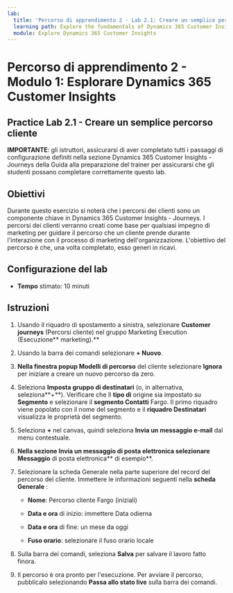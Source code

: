 ```yaml
---
lab:
  title: 'Percorso di apprendimento 2 - Lab 2.1: Creare un semplice percorso cliente'
  learning path: Explore the fundamentals of Dynamics 365 Customer Insights
  module: Explore Dynamics 365 Customer Insights
---
```


Percorso di apprendimento 2 - Modulo 1: Esplorare Dynamics 365 Customer Insights
========================

## Practice Lab 2.1 - Creare un semplice percorso cliente

**IMPORTANTE**: gli istruttori, assicurarsi di aver completato tutti i passaggi di configurazione definiti nella sezione Dynamics 365 Customer Insights - Journeys della Guida alla preparazione del trainer per assicurarsi che gli studenti possano completare correttamente questo lab.   

## Obiettivi

Durante questo esercizio si noterà che i percorsi dei clienti sono un componente chiave in Dynamics 365 Customer Insights - Journeys. I percorsi dei clienti verranno creati come base per qualsiasi impegno di marketing per guidare il percorso che un cliente prende durante l'interazione con il processo di marketing dell'organizzazione. L'obiettivo del percorso è che, una volta completato, esso generi in ricavi. 

## Configurazione del lab

  - **Tempo** stimato: 10 minuti

## Istruzioni
1. Usando il riquadro di spostamento a sinistra, selezionare **Customer journeys** (Percorsi cliente) nel gruppo Marketing Execution (Esecuzione** marketing).**

2. Usando la barra dei comandi selezionare **+ Nuovo**.

3. **Nella finestra popup Modelli di percorso** del cliente selezionare **Ignora** per iniziare a creare un nuovo percorso da zero.
4. Seleziona **Imposta gruppo di destinatari** (o, in alternativa, seleziona**+**). Verificare che Il **tipo di** origine sia impostato su **Segmento** e selezionare il **segmento Contatti** Fargo. Il primo riquadro viene popolato con il nome del segmento e il **riquadro Destinatari** visualizza le proprietà del segmento.

5. Seleziona **+** nel canvas, quindi seleziona **Invia un messaggio e-mail** dal menu contestuale.

6. **Nella sezione Invia un messaggio di posta elettronica selezionare Messaggio** di posta elettronica** di esempio**.

7. Selezionare la scheda Generale nella parte superiore del record del percorso del cliente. Immettere le informazioni seguenti nella **scheda Generale** :

    - **Nome**: Percorso cliente Fargo (iniziali) 

    - **Data e ora** di inizio: immettere Data odierna

    - **Data e ora** di fine: un mese da oggi

    - **Fuso orario**: selezionare il fuso orario locale

8. Sulla barra dei comandi, seleziona **Salva** per salvare il lavoro fatto finora.

9. Il percorso è ora pronto per l'esecuzione. Per avviare il percorso, pubblicalo selezionando **Passa allo stato live** sulla barra dei comandi.

